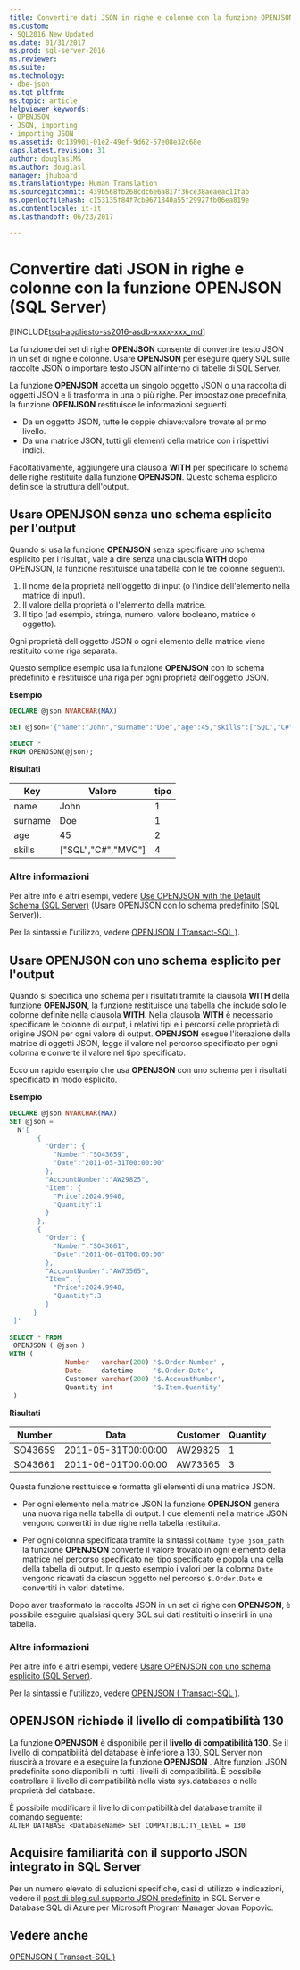 ```yaml
---
title: Convertire dati JSON in righe e colonne con la funzione OPENJSON (SQL Server) | Microsoft Docs
ms.custom:
- SQL2016_New_Updated
ms.date: 01/31/2017
ms.prod: sql-server-2016
ms.reviewer: 
ms.suite: 
ms.technology:
- dbe-json
ms.tgt_pltfrm: 
ms.topic: article
helpviewer_keywords:
- OPENJSON
- JSON, importing
- importing JSON
ms.assetid: 0c139901-01e2-49ef-9d62-57e08e32c68e
caps.latest.revision: 31
author: douglaslMS
ms.author: douglasl
manager: jhubbard
ms.translationtype: Human Translation
ms.sourcegitcommit: 439b568fb268cdc6e6a817f36ce38aeaeac11fab
ms.openlocfilehash: c153135f84f7cb9671840a55f29927fb06ea819e
ms.contentlocale: it-it
ms.lasthandoff: 06/23/2017

---
```

# <a name="convert-json-data-to-rows-and-columns-with-openjson-sql-server"></a>Convertire dati JSON in righe e colonne con la funzione OPENJSON (SQL Server)
[!INCLUDE[tsql-appliesto-ss2016-asdb-xxxx-xxx_md](../../includes/tsql-appliesto-ss2016-asdb-xxxx-xxx-md.md)]

La funzione dei set di righe **OPENJSON** consente di convertire testo JSON in un set di righe e colonne. Usare **OPENJSON** per eseguire query SQL sulle raccolte JSON o importare testo JSON all'interno di tabelle di SQL Server.  
  
 La funzione **OPENJSON** accetta un singolo oggetto JSON o una raccolta di oggetti JSON e li trasforma in una o più righe. Per impostazione predefinita, la funzione **OPENJSON** restituisce le informazioni seguenti.
-   Da un oggetto JSON, tutte le coppie chiave:valore trovate al primo livello.
-   Da una matrice JSON, tutti gli elementi della matrice con i rispettivi indici.  
  
Facoltativamente, aggiungere una clausola **WITH** per specificare lo schema delle righe restituite dalla funzione **OPENJSON**. Questo schema esplicito definisce la struttura dell'output.  
  
## <a name="use-openjson-without-an-explicit-schema-for-the-output"></a>Usare OPENJSON senza uno schema esplicito per l'output
Quando si usa la funzione **OPENJSON** senza specificare uno schema esplicito per i risultati, vale a dire senza una clausola **WITH** dopo OPENJSON, la funzione restituisce una tabella con le tre colonne seguenti.
1.  Il nome della proprietà nell'oggetto di input (o l'indice dell'elemento nella matrice di input).
2.  Il valore della proprietà o l'elemento della matrice.
3.  Il tipo (ad esempio, stringa, numero, valore booleano, matrice o oggetto).

Ogni proprietà dell'oggetto JSON o ogni elemento della matrice viene restituito come riga separata.  

Questo semplice esempio usa la funzione **OPENJSON** con lo schema predefinito e restituisce una riga per ogni proprietà dell'oggetto JSON.  
 
**Esempio**
```sql  
DECLARE @json NVARCHAR(MAX)

SET @json='{"name":"John","surname":"Doe","age":45,"skills":["SQL","C#","MVC"]}';

SELECT *
FROM OPENJSON(@json);
```  
  
**Risultati**  
  
|Key|Valore|tipo|  
|---------|-----------|----------|  
|name|John|1|  
|surname|Doe|1|  
|age|45|2|  
|skills|["SQL","C#","MVC"]|4|

### <a name="more-info"></a>Altre informazioni

Per altre info e altri esempi, vedere [Use OPENJSON with the Default Schema &#40;SQL Server&#41;](../../relational-databases/json/use-openjson-with-the-default-schema-sql-server.md) (Usare OPENJSON con lo schema predefinito (SQL Server)).

Per la sintassi e l'utilizzo, vedere [OPENJSON &#40; Transact-SQL &#41;](../../t-sql/functions/openjson-transact-sql.md). 

    
## <a name="use-openjson-with-an-explicit-schema-for-the-output"></a>Usare OPENJSON con uno schema esplicito per l'output
Quando si specifica uno schema per i risultati tramite la clausola **WITH** della funzione **OPENJSON**, la funzione restituisce una tabella che include solo le colonne definite nella clausola **WITH**. Nella clausola **WITH** è necessario specificare le colonne di output, i relativi tipi e i percorsi delle proprietà di origine JSON per ogni valore di output. **OPENJSON** esegue l'iterazione della matrice di oggetti JSON, legge il valore nel percorso specificato per ogni colonna e converte il valore nel tipo specificato.  

Ecco un rapido esempio che usa **OPENJSON** con uno schema per i risultati specificato in modo esplicito.  
  
**Esempio**
  
```sql  
DECLARE @json NVARCHAR(MAX)
SET @json =   
  N'[  
       {  
         "Order": {  
           "Number":"SO43659",  
           "Date":"2011-05-31T00:00:00"  
         },  
         "AccountNumber":"AW29825",  
         "Item": {  
           "Price":2024.9940,  
           "Quantity":1  
         }  
       },  
       {  
         "Order": {  
           "Number":"SO43661",  
           "Date":"2011-06-01T00:00:00"  
         },  
         "AccountNumber":"AW73565",  
         "Item": {  
           "Price":2024.9940,  
           "Quantity":3  
         }  
      }  
 ]'  
   
SELECT * FROM  
 OPENJSON ( @json )  
WITH (   
              Number   varchar(200) '$.Order.Number' ,  
              Date     datetime     '$.Order.Date',  
              Customer varchar(200) '$.AccountNumber',  
              Quantity int          '$.Item.Quantity'  
 ) 
```  
  
**Risultati**  
  
|Number|Data|Customer|Quantity|  
|------------|----------|--------------|--------------|  
|SO43659|2011-05-31T00:00:00|AW29825|1|  
|SO43661|2011-06-01T00:00:00|AW73565|3|  
  
 Questa funzione restituisce e formatta gli elementi di una matrice JSON.  
  
-   Per ogni elemento nella matrice JSON la funzione **OPENJSON** genera una nuova riga nella tabella di output. I due elementi nella matrice JSON vengono convertiti in due righe nella tabella restituita.  
  
-   Per ogni colonna specificata tramite la sintassi `colName type json_path` la funzione **OPENJSON** converte il valore trovato in ogni elemento della matrice nel percorso specificato nel tipo specificato e popola una cella della tabella di output. In questo esempio i valori per la colonna `Date` vengono ricavati da ciascun oggetto nel percorso `$.Order.Date` e convertiti in valori datetime.  
  
Dopo aver trasformato la raccolta JSON in un set di righe con **OPENJSON**, è possibile eseguire qualsiasi query SQL sui dati restituiti o inserirli in una tabella.  

### <a name="more-info"></a>Altre informazioni
Per altre info e altri esempi, vedere [Usare OPENJSON con uno schema esplicito &#40;SQL Server&#41;](../../relational-databases/json/use-openjson-with-an-explicit-schema-sql-server.md).

Per la sintassi e l'utilizzo, vedere [OPENJSON &#40; Transact-SQL &#41;](../../t-sql/functions/openjson-transact-sql.md).

## <a name="openjson-requires-compatibility-level-130"></a>OPENJSON richiede il livello di compatibilità 130
La funzione **OPENJSON** è disponibile per il **livello di compatibilità 130**. Se il livello di compatibilità del database è inferiore a 130, SQL Server non riuscirà a trovare e a eseguire la funzione **OPENJSON** . Altre funzioni JSON predefinite sono disponibili in tutti i livelli di compatibilità. È possibile controllare il livello di compatibilità nella vista sys.databases o nelle proprietà del database.

È possibile modificare il livello di compatibilità del database tramite il comando seguente:   
`ALTER DATABASE <DatabaseName> SET COMPATIBILITY_LEVEL = 130`  

## <a name="learn-more-about-the-built-in-json-support-in-sql-server"></a>Acquisire familiarità con il supporto JSON integrato in SQL Server  
Per un numero elevato di soluzioni specifiche, casi di utilizzo e indicazioni, vedere il [post di blog sul supporto JSON predefinito](http://blogs.msdn.com/b/sqlserverstorageengine/archive/tags/json/) in SQL Server e Database SQL di Azure per Microsoft Program Manager Jovan Popovic.
  
## <a name="see-also"></a>Vedere anche  
 [OPENJSON &#40; Transact-SQL &#41;](../../t-sql/functions/openjson-transact-sql.md)  
  
  

